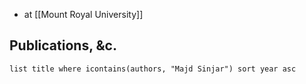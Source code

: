 - at [[Mount Royal University]]
## Publications, &c.
```dataview
list title where icontains(authors, "Majd Sinjar") sort year asc
```